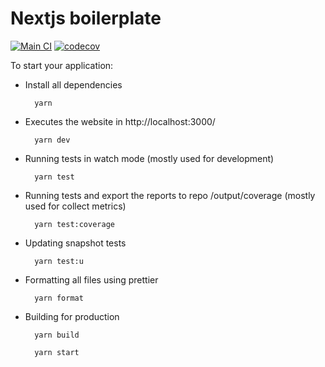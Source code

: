 # Nextjs boilerplate

[![Main CI](https://github.com/includevitor/next13-boilerplate/actions/workflows/main.yml/badge.svg)](https://github.com/includevitor/next13-boilerplate/actions/workflows/main.yml)
[![codecov](https://codecov.io/gh/includeVitor/nextjs-boilerplate/branch/main/graph/badge.svg?token=K9N64WL9L7)](https://codecov.io/gh/includeVitor/nextjs-boilerplate)

To start your application:

- Install all dependencies

  ```
    yarn
  ```

- Executes the website in http://localhost:3000/

  ```
    yarn dev
  ```

- Running tests in watch mode (mostly used for development)

  ```
    yarn test
  ```

- Running tests and export the reports to repo /output/coverage (mostly used for collect metrics)

  ```
    yarn test:coverage
  ```

- Updating snapshot tests

  ```
    yarn test:u
  ```

- Formatting all files using prettier

  ```
    yarn format
  ```

- Building for production

  ```
    yarn build
  ```

  ```
    yarn start
  ```
